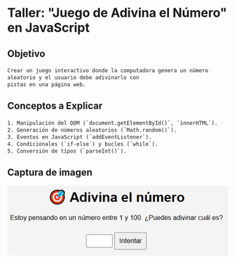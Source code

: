 # Taller: "Juego de Adivina el Número" en JavaScript
## Objetivo
    Crear un juego interactivo donde la computadora genera un número aleatorio y el usuario debe adivinarlo con
    pistas en una página web.

## Conceptos a Explicar
    1. Manipulación del DOM (`document.getElementById()`, `innerHTML`).
    2. Generación de números aleatorios (`Math.random()`).
    3. Eventos en JavaScript (`addEventListener`).
    4. Condicionales (`if-else`) y bucles (`while`).
    5. Conversión de tipos (`parseInt()`).

## Captura de imagen
![adivina](/tp%20python%20js/juego%20adivina%20numero%20js/img/adivina.png)